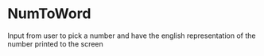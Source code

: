 # NumToWord
Input from user to pick a number and have the english representation of the number printed to the screen

